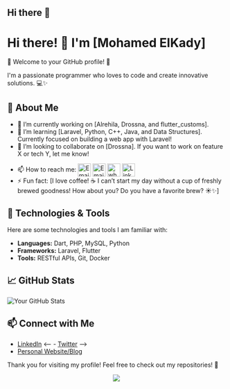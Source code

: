## Hi there 👋

<!--
**kady-x/kady-x** is a ✨ _special_ ✨ repository because its `README.md` (this file) appears on your GitHub profile.

Here are some ideas to get you started:

- 🔭 I’m currently working on ...
- 🌱 I’m currently learning ...
- 👯 I’m looking to collaborate on ...
- 🤔 I’m looking for help with ...
- 💬 Ask me about ...
- 📫 How to reach me: ...
- 😄 Pronouns: ...
- ⚡ Fun fact: ...
-->

# Hi there! 👋 I'm [Mohamed ElKady]

🌟 Welcome to your GitHub profile! 🎉

I'm a passionate programmer who loves to code and create innovative solutions. 💻✨

## 🌟 About Me

- 🔭 I’m currently working on [Alrehila, Drossna, and flutter_customs]. 
- 🌱 I’m learning [Laravel, Python, C++, Java, and Data Structures]. Currently focused on building a web app with Laravel!
- 👯 I’m looking to collaborate on [Drossna]. If you want to work on feature X or tech Y, let me know! 
<!-- - 💬 Ask me about [] -->
- 📫 How to reach me: <a href="https://elmoparmg.com" title="Portfolio"><img alt="Email"  src="https://img.shields.io/badge/website-f59042?style=for-the-badge&logo=About.me&logoColor=white" height="30" align="center"/></a> <a href="mailto:mohamed@elmoparmg.com" title="Email"><img alt="Email" src="https://img.shields.io/badge/Gmail-D14836?style=for-the-badge&logo=gmail&logoColor=white" height="30" align="center"/></a> <a href="https://wa.me/+201021207569" title="Whatsapp"><img alt="whatsapp"  src="https://img.shields.io/badge/WhatsApp-25D366?style=for-the-badge&logo=whatsapp&logoColor=white" height="30" align="center"/></a> <a href="https://www.linkedin.com/in/kadyx/"><img  alt="LinkedIn" title="LinkedIn" src="https://img.shields.io/static/v1?message=LinkedIn&logo=linkedin&label=&color=0077B5&logoColor=white&labelColor=&style=for-the-badge" height="30" align="center" /></a>
- ⚡ Fun fact: [I love coffee! ☕ I can’t start my day without a cup of freshly brewed goodness! How about you? Do you have a favorite brew? ☀️✨]

## 🔧 Technologies & Tools

Here are some technologies and tools I am familiar with:

- **Languages:** Dart, PHP, MySQL, Python
- **Frameworks:** Laravel, Flutter
- **Tools:** RESTful APIs, Git, Docker

## 📈 GitHub Stats

![Your GitHub Stats](https://github-readme-stats.vercel.app/api?username=kady-x&show_icons=true&theme=radical)

## 📫 Connect with Me

- [LinkedIn](https://www.linkedin.com/in/kadyx/)
<-- - [Twitter](YourTwitterProfile) -->
- [Personal Website/Blog](https://www.elmoparmg.com)

Thank you for visiting my profile! Feel free to check out my repositories! 🌈


<p align="center">
     <img src="https://capsule-render.vercel.app/api?type=waving&color=gradient&height=100&section=footer"/>
</p>
